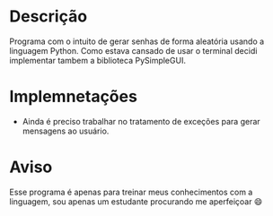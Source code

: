 # Descrição
Programa com o intuito de gerar senhas de forma aleatória usando a linguagem Python.
Como estava cansado de usar o terminal decidi implementar tambem a biblioteca PySimpleGUI.

# Implemnetações
* Ainda é preciso trabalhar no tratamento de exceções para gerar mensagens ao usuário.

# Aviso
Esse programa é apenas para treinar meus conhecimentos com a linguagem, sou apenas um estudante procurando me aperfeiçoar 😄